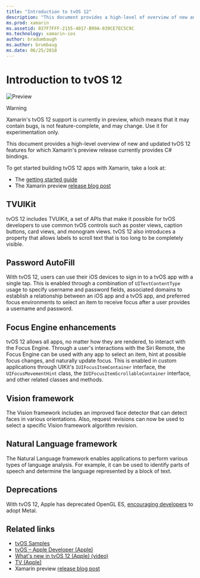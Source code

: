 ```yaml
---
title: "Introduction to tvOS 12"
description: "This document provides a high-level of overview of new and updated features in tvOS 12 for which Xamarin's preview release currently provides C# bindings."
ms.prod: xamarin
ms.assetid: 037F7FFF-2155-4017-B99A-839CE7EC5C9C
ms.technology: xamarin-ios
author: bradumbaugh
ms.author: brumbaug
ms.date: 06/25/2018
---
```

# Introduction to tvOS 12

![Preview](~/media/shared/preview.png)

> [!WARNING]
> Xamarin's tvOS 12 support is currently in preview, which means that it
> may contain bugs, is not feature-complete, and may change. Use it for
> experimentation only.

This document provides a high-level overview of new and updated tvOS 12
features for which Xamarin's preview release currently provides C# bindings.

To get started building tvOS 12 apps with Xamarin, take a look at:

- The [getting started guide](~/ios/platform/introduction-to-ios12/get-started.md)
- The Xamarin preview [release blog post](https://releases.xamarin.com/preview-release-xcode-10-beta-6/)

## TVUIKit

tvOS 12 includes TVUIKit, a set of APIs that make it possible for tvOS
developers to use common tvOS controls such as poster views, caption
buttons, card views, and monogram views. tvOS 12 also introduces a
property that allows labels to scroll text that is too long to be
completely visible.

## Password AutoFill

With tvOS 12, users can use their iOS devices to sign in to a tvOS app with
a single tap. This is enabled through a combination of `UITextContentType`
usage to specify username and password fields, associated domains to
establish a relationship between an iOS app and a tvOS app, and preferred
focus environments to select an item to receive focus after a user
provides a username and password.

## Focus Engine enhancements

tvOS 12 allows all apps, no matter how they are rendered, to interact
with the Focus Engine. Through a user's interactions with the Siri
Remote, the Focus Engine can be used with any app to select an item, hint
at possible focus changes, and naturally update focus. This is enabled in
custom applications through UIKit's `IUIFocusItemContainer` interface,
the `UIFocusMovementHint` class, the `IUIFocusItemScrollableContainer`
interface, and other related classes and methods.

## Vision framework

The Vision framework includes an improved face detector that can detect
faces in various orientations. Also, request revisions can now be used to
select a specific Vision framework algorithm revision.

## Natural Language framework

The Natural Language framework enables applications to perform various
types of language analysis. For example, it can be used to identify parts
of speech and determine the language represented by a block of text.

## Deprecations

With tvOS 12, Apple has deprecated OpenGL ES,
[encouraging developers](https://developer.apple.com/tvos/whats-new/)
to adopt Metal.

## Related links

- [tvOS Samples](https://developer.xamarin.com/samples/tvos/all/)
- [tvOS – Apple Developer (Apple)](https://developer.apple.com/tvos/)
- [What's new in tvOS 12 (Apple) (video)](https://developer.apple.com/videos/play/wwdc2018/208/)
- [TV (Apple)](https://www.apple.com/tv/)
- Xamarin preview [release blog post](https://releases.xamarin.com/preview-release-xcode-10-beta-6/)
